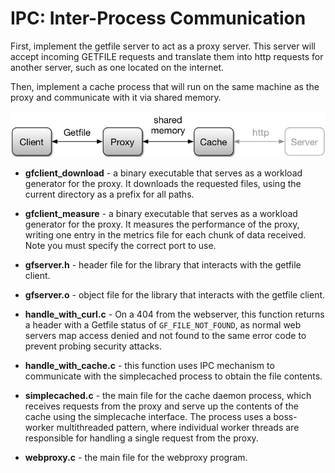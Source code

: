 # IPC: Inter-Process Communication

First, implement the getfile server to act as a proxy server. This server will accept incoming GETFILE requests and translate them into http requests for another server, such as one located on the internet.

Then, implement a cache process that will run on the same machine as the proxy and communicate with it via shared memory.

![part2 architecture](docs/part2.png)


- **gfclient_download** - a binary executable that serves as a workload generator for the proxy.  It downloads the requested files, using the current directory as a prefix for all paths. 

- **gfclient_measure** - a binary executable that serves as a workload generator for the proxy.  It measures the performance of the proxy, writing one entry in the metrics file for each chunk of data received. Note you must specify the correct port to use.

- **gfserver.h** - header file for the library that interacts with the getfile client.

- **gfserver.o** - object file for the library that interacts with the getfile client.

- **handle_with_curl.c** - On a 404 from the webserver, this function returns a header with a Getfile status of `GF_FILE_NOT_FOUND`, as normal web servers map access denied and not found to the same error code to prevent probing security attacks.

- **handle_with_cache.c** - this function uses IPC mechanism to communicate with the simplecached process to obtain the file contents. 

- **simplecached.c** - the main file for the cache daemon process, which receives requests from the proxy and serve up the contents of the cache using the simplecache interface. The process uses a boss-worker multithreaded pattern, where individual worker threads are responsible for handling a single request from the proxy.

- **webproxy.c** - the main file for the webproxy program.  





